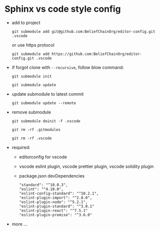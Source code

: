 # Sphinx vs code style config

* add to project

  `git submodule add git@github.com:BeliefChainOrg/editor-config.git .vscode`

  or use https protocol

  `git submodule add https://github.com:BeliefChainOrg/editor-config.git .vscode`

* if forgot clone with `--recursive`, follow blow command:

  `git submodule init`

  `git submodule update`

* update submodule to latest commit

  `git submodule update --remote`

* remove submodule

  `git submodule deinit -f .vscode`

  `git rm -rf .gitmodules`

  `git rm -rf .vscode`

* required:

  * editorconfig for vscode

  * vscode eslint plugin, vscode prettier plugin, vscode solidity plugin

  * package.json devDependencies

    ```
    "standard": "^10.0.3",
    "eslint": "^4.10.0",
    "eslint-config-standard": "^10.2.1",
    "eslint-plugin-import": "^2.8.0",
    "eslint-plugin-node": "^5.2.1",
    "eslint-plugin-standard": "^3.0.1"
    "eslint-plugin-react": "^7.5.1"
    "eslint-plugin-promise": "^3.6.0"
    ```

* more ...
